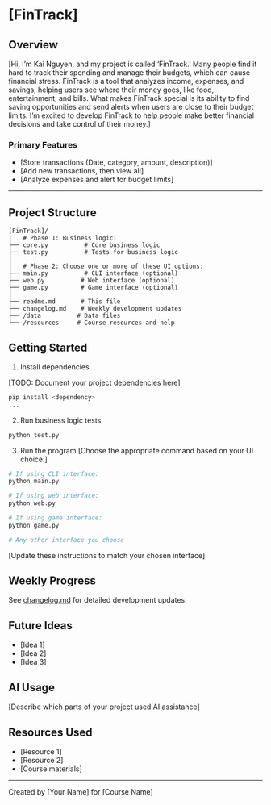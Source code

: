 # [FinTrack]

## Overview

[Hi, I’m Kai Nguyen, and my project is called ‘FinTrack.’ Many people find it hard to track their spending and manage their budgets, which can cause financial stress. FinTrack is a tool that analyzes income, expenses, and savings, helping users see where their money goes, like food, entertainment, and bills. What makes FinTrack special is its ability to find saving opportunities and send alerts when users are close to their budget limits. I’m excited to develop FinTrack to help people make better financial decisions and take control of their money.]

### Primary Features

- [Store transactions (Date, category, amount, description)]
- [Add new transactions, then view all]
- [Analyze expenses and alert for budget limits]

---

## Project Structure

```
[FinTrack]/
│   # Phase 1: Business logic:
├── core.py          # Core business logic
├── test.py          # Tests for business logic
│
│   # Phase 2: Choose one or more of these UI options:
├── main.py          # CLI interface (optional)
├── web.py          # Web interface (optional)
├── game.py         # Game interface (optional)
│
├── readme.md       # This file
├── changelog.md    # Weekly development updates
├── /data          # Data files
└── /resources     # Course resources and help
```

## Getting Started

1. Install dependencies

[TODO: Document your project dependencies here]

```bash
pip install <dependency>
...
```

2. Run business logic tests

```bash
python test.py
```

3. Run the program
   [Choose the appropriate command based on your UI choice:]

```bash
# If using CLI interface:
python main.py

# If using web interface:
python web.py

# If using game interface:
python game.py

# Any other interface you choose

```

[Update these instructions to match your chosen interface]

## Weekly Progress

See [changelog.md](changelog.md) for detailed development updates.

## Future Ideas

- [Idea 1]
- [Idea 2]
- [Idea 3]

## AI Usage

[Describe which parts of your project used AI assistance]

## Resources Used

- [Resource 1]
- [Resource 2]
- [Course materials]

---

Created by [Your Name] for [Course Name]

